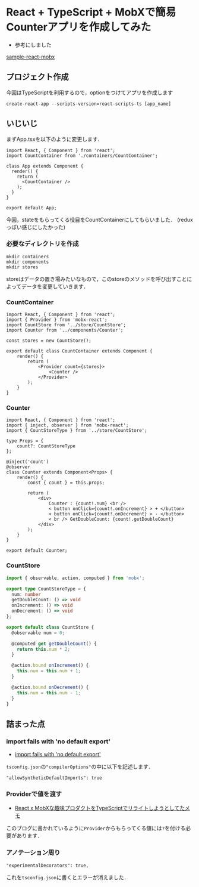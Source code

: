 # React + TypeScript + MobXで簡易Counterアプリを作成してみた

- 参考にしました

[sample-react-mobx](https://github.com/togana/sample-react-mobx)


## プロジェクト作成

今回はTypeScriptを利用するので，optionをつけてアプリを作成します

```
create-react-app --scripts-version=react-scripts-ts [app_name]
```

## いじいじ

まずApp.tsxを以下のように変更します．

```App.tsx
import React, { Component } from 'react';
import CountContainer from './containers/CountContainer';

class App extends Component {
  render() {
    return (
      <CountContainer />
    );
  }
}

export default App;
```

今回，stateをもらってくる役目をCountContainerにしてもらいました．
(reduxっぽい感じにしたかった)

### 必要なディレクトリを作成

```
mkdir containers
mkdir components
mkdir stores
```

storeはデータの置き場みたいなもので，このstoreのメソッドを呼び出すことによってデータを変更していきます．


### CountContainer

```./containers/CountContainer.tsx
import React, { Component } from 'react';
import { Provider } from 'mobx-react';
import CountStore from '../store/CountStore';
import Counter from '../components/Counter';

const stores = new CountStore();

export default class CountContainer extends Component {
    render() {
        return (
            <Provider count={stores}>
                <Counter />
            </Provider>
        );
    }
}
```

### Counter

```./components/Counter.tsx
import React, { Component } from 'react';
import { inject, observer } from 'mobx-react';
import { CountStoreType } from '../store/CountStore';

type Props = {
    count?: CountStoreType
};

@inject('count')
@observer
class Counter extends Component<Props> {
    render() {
        const { count } = this.props;

        return (
            <div>
                Counter : {count!.num} <br />
                < button onClick={count!.onIncrement} > + </button>
                < button onClick={count!.onDecrement} > - </button>
                < br /> GetDoubleCount: {count!.getDoubleCount}
            </div>
        );
    }
}

export default Counter;
```

### CountStore

```./store/CountStore.ts
import { observable, action, computed } from 'mobx';

export type CountStoreType = {
  num: number
  getDoubleCount: () => void
  onIncrement: () => void
  onDecrement: () => void
};

export default class CountStore {
  @observable num = 0;

  @computed get getDoubleCount() {
    return this.num * 2;
  }

  @action.bound onIncrement() {
    this.num = this.num + 1;
  }

  @action.bound onDecrement() {
    this.num = this.num - 1;
  }
}
```

## 詰まった点

### import fails with 'no default export'

- [import fails with 'no default export'](https://github.com/Microsoft/TypeScript-React-Starter/issues/8)

`tsconfig.json`の`"compilerOptions"`の中に以下を記述します．

```
"allowSyntheticDefaultImports": true
```

### Providerで値を渡す

- [React x MobXな趣味プロダクトをTypeScriptでリライトしようとしてたメモ](https://lealog.hateblo.jp/entry/2018/01/09/155747)

このブログに書かれているように`Provider`からもらってくる値には`?`を付ける必要があります．

### アノテーション周り

```
"experimentalDecorators": true,
```

これを`tsconfig.json`に書くとエラーが消えました．
